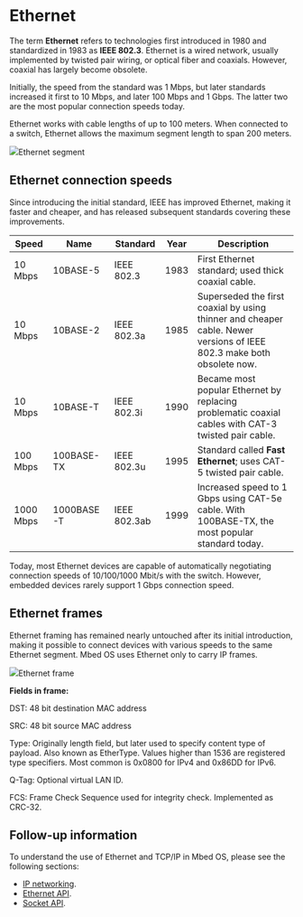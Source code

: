 <h1 id="ethernet-technology">Ethernet</h1>

The term **Ethernet** refers to technologies first introduced in 1980 and standardized in 1983 as **IEEE 802.3**. Ethernet is a wired network, usually implemented by twisted pair wiring, or optical fiber and coaxials. However, coaxial has largely become obsolete.
<!---note that fiber is still pretty uncommon?--->
Initially, the speed from the standard was 1 Mbps, but later standards increased it first to 10 Mbps, and later 100 Mbps and 1 Gbps. The latter two are the most popular connection speeds today.

Ethernet works with cable lengths of up to 100 meters. When connected to a switch, Ethernet allows the maximum segment length to span 200 meters.

<span class="images">![](https://s3-us-west-2.amazonaws.com/mbed-os-docs-images/ethernet-segment.png)<span>Ethernet segment</span></span>

## Ethernet connection speeds

Since introducing the initial standard, IEEE has improved Ethernet, making it faster and cheaper, and has released subsequent standards covering these improvements.

| Speed     | Name       | Standard     | Year | Description |
|-----------|------------|--------------|------|-------------|
| 10 Mbps   | 10BASE-5   | IEEE 802.3   | 1983 | First Ethernet standard; used thick coaxial cable. |
| 10 Mbps   | 10BASE-2   | IEEE 802.3a  | 1985 | Superseded the first coaxial by using thinner and cheaper cable. Newer versions of IEEE 802.3 make both obsolete now. |
| 10 Mbps   | 10BASE-T   | IEEE 802.3i  | 1990 | Became most popular Ethernet by replacing problematic coaxial cables with CAT-3 twisted pair cable. |
| 100 Mbps  | 100BASE-TX | IEEE 802.3u  | 1995 | Standard called **Fast Ethernet**; uses CAT-5 twisted pair cable. |
| 1000 Mbps | 1000BASE-T | IEEE 802.3ab | 1999 | Increased speed to 1 Gbps using CAT-5e cable. With 100BASE-TX, the most popular standard today. |

Today, most Ethernet devices are capable of automatically negotiating connection speeds of 10/100/1000 Mbit/s with the switch. However, embedded devices rarely support 1 Gbps connection speed.

## Ethernet frames

Ethernet framing has remained nearly untouched after its initial introduction, making it possible to connect devices with various speeds to the same Ethernet segment. Mbed OS uses Ethernet only to carry IP frames.

<span class="images">![](https://s3-us-west-2.amazonaws.com/mbed-os-docs-images/ethernet-frame.png)<span>Ethernet frame</span></span>

**Fields in frame:**

DST: 48 bit destination MAC address

SRC: 48 bit source MAC address

Type: Originally length field, but later used to specify content type of payload. Also known as EtherType.
    Values higher than 1536 are registered type specifiers. Most common is 0x0800 for IPv4 and 0x86DD for IPv6.

Q-Tag: Optional virtual LAN ID.

FCS: Frame Check Sequence used for integrity check. Implemented as CRC-32.

## Follow-up information

To understand the use of Ethernet and TCP/IP in Mbed OS, please see the following sections:

- [IP networking](ip-networking.html).
- [Ethernet API](../apis/ethernet.html).
- [Socket API](../apis/socket.html).
